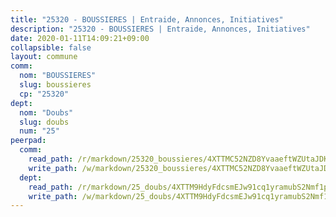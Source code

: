 ```yaml
---
title: "25320 - BOUSSIERES | Entraide, Annonces, Initiatives"
description: "25320 - BOUSSIERES | Entraide, Annonces, Initiatives"
date: 2020-01-11T14:09:21+09:00
collapsible: false
layout: commune
comm:
  nom: "BOUSSIERES"
  slug: boussieres
  cp: "25320"
dept:
  nom: "Doubs"
  slug: doubs
  num: "25"
peerpad:
  comm:
    read_path: /r/markdown/25320_boussieres/4XTTMC52NZD8YvaaeftWZUtaJDKoqUMGjy7fwtwrLAr55En8M
    write_path: /w/markdown/25320_boussieres/4XTTMC52NZD8YvaaeftWZUtaJDKoqUMGjy7fwtwrLAr55En8M-K3TgTticLaJnx4Kp47DLACruBeVWuSnd1SeUxuY6kZVzynwGqHXRWNoeV1HbnPj9mSVsYWRbihxSWFcbWUqL3sut7DaRgkiaNCWdSj7tNTjX7JBjAH99BQ4izbJTJkdXH5hKETy7
  dept:
    read_path: /r/markdown/25_doubs/4XTTM9HdyFdcsmEJw91cq1yramubS2Nmf1ps2s84xcMxY74Zv
    write_path: /w/markdown/25_doubs/4XTTM9HdyFdcsmEJw91cq1yramubS2Nmf1ps2s84xcMxY74Zv-K3TgURza6A4QY75MscA2g52nUX9tjMQaHW9mgBSgyRKNNp3M6gkaXA9iDDtpbSx22mTSZbQLYS1izbwsznz8e9u5BERCmGKxZ379xV2nAaDe1bGyxrjytc7G1EcbGtknRFYQ1Lxp
---
```


